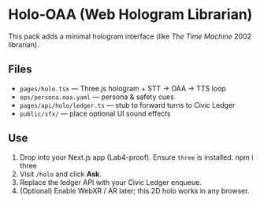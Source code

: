 # Holo‑OAA (Web Hologram Librarian)

This pack adds a minimal hologram interface (like *The Time Machine* 2002 librarian).

## Files
- `pages/holo.tsx` — Three.js hologram + STT → OAA → TTS loop
- `ops/persona.oaa.yaml` — persona & safety cues
- `pages/api/holo/ledger.ts` — stub to forward turns to Civic Ledger
- `public/sfx/` — place optional UI sound effects

## Use
1. Drop into your Next.js app (Lab4-proof). Ensure `three` is installed.
   npm i three
2. Visit `/holo` and click **Ask**.
3. Replace the ledger API with your Civic Ledger enqueue.
4. (Optional) Enable WebXR / AR later; this 2D holo works in any browser.
